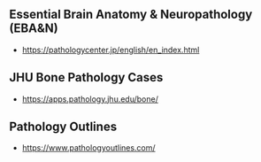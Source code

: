## Essential Brain Anatomy & Neuropathology (EBA&N)
- https://pathologycenter.jp/english/en_index.html

## JHU Bone Pathology Cases
- https://apps.pathology.jhu.edu/bone/

## Pathology Outlines
- https://www.pathologyoutlines.com/
 
